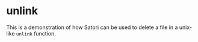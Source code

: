 # unlink

This is a demonstration of how Satori can be used to delete a file in a unix-like `unlink` function.
